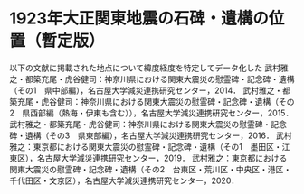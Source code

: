 # 1923年大正関東地震の石碑・遺構の位置（暫定版）
以下の文献に掲載された地点について緯度経度を特定してデータ化した
武村雅之・都築充尾・虎谷健司：神奈川県における関東大震災の慰霊碑・記念碑・遺構（その1　県中部編），名古屋大学減災連携研究センター，2014．
武村雅之・都築充尾・虎谷健司：神奈川県における関東大震災の慰霊碑・記念碑・遺構（その2　県西部編（熱海・伊東も含む）），名古屋大学減災連携研究センター，2015．
武村雅之・都築充尾・虎谷健司：神奈川県における関東大震災の慰霊碑・記念碑・遺構（その3　県東部編），名古屋大学減災連携研究センター，2016．
武村雅之：東京都における関東大震災の慰霊碑・記念碑・遺構（その1　墨田区・江東区），名古屋大学減災連携研究センター，2019．
武村雅之：東京都における関東大震災の慰霊碑・記念碑・遺構（その2　台東区・荒川区・中央区・港区・千代田区・文京区），名古屋大学減災連携研究センター，2020．
